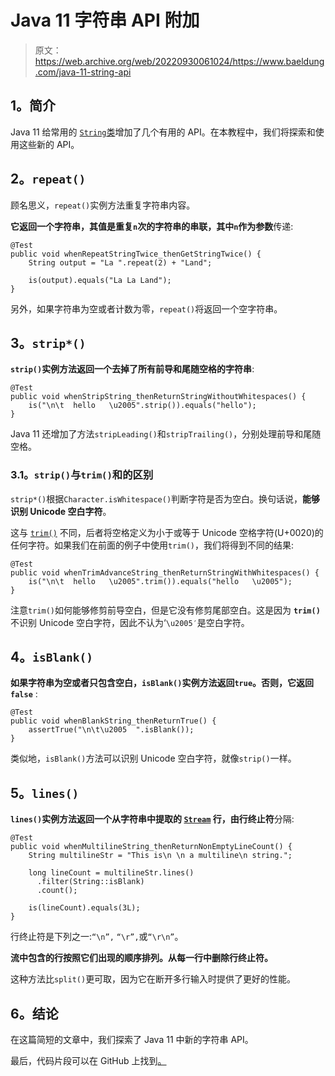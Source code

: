 # Java 11 字符串 API 附加

> 原文：<https://web.archive.org/web/20220930061024/https://www.baeldung.com/java-11-string-api>

## **1。简介**

Java 11 给常用的 [`String`类](/web/20220706122849/https://www.baeldung.com/java-string)增加了几个有用的 API。在本教程中，我们将探索和使用这些新的 API。

## **2。`repeat()`**

顾名思义，`repeat()`实例方法重复字符串内容。

**它返回一个字符串，其值是重复`n`次的字符串的串联，其中`n`作为参数**传递:

```
@Test
public void whenRepeatStringTwice_thenGetStringTwice() {
    String output = "La ".repeat(2) + "Land";

    is(output).equals("La La Land");
}
```

另外，如果字符串为空或者计数为零，`repeat()`将返回一个空字符串。

## **3。`strip*()`**

**`strip()`实例方法返回一个去掉了所有前导和尾随空格的字符串**:

```
@Test
public void whenStripString_thenReturnStringWithoutWhitespaces() {
    is("\n\t  hello   \u2005".strip()).equals("hello");
}
```

Java 11 还增加了方法`stripLeading()`和`stripTrailing()`，分别处理前导和尾随空格。

### **3.1。`strip()`与`trim()`和**的区别

`strip*()`根据`Character.isWhitespace()`判断字符是否为空白。换句话说，**能够识别 Unicode 空白字符**。

这与 [`trim()`](/web/20220706122849/https://www.baeldung.com/string/trim) 不同，后者将空格定义为小于或等于 Unicode 空格字符(U+0020)的任何字符。如果我们在前面的例子中使用`trim()`，我们将得到不同的结果:

```
@Test
public void whenTrimAdvanceString_thenReturnStringWithWhitespaces() {
    is("\n\t  hello   \u2005".trim()).equals("hello   \u2005");
}
```

注意`trim()`如何能够修剪前导空白，但是它没有修剪尾部空白。这是因为 **`trim()`** 不识别 Unicode 空白字符，因此不认为‘`\u2005′`是空白字符。

## **4。`isBlank()`**

**如果字符串为空或者只包含空白，`isBlank()`实例方法返回`true`。否则，它返回`false`** :

```
@Test
public void whenBlankString_thenReturnTrue() {
    assertTrue("\n\t\u2005  ".isBlank());
}
```

类似地，`isBlank()`方法可以识别 Unicode 空白字符，就像`strip()`一样。

## **5。`lines()`**

**`lines()`实例方法返回一个从字符串中提取的 [`Stream`](/web/20220706122849/https://www.baeldung.com/java-8-streams-introduction) 行，由行终止符**分隔:

```
@Test
public void whenMultilineString_thenReturnNonEmptyLineCount() {
    String multilineStr = "This is\n \n a multiline\n string.";

    long lineCount = multilineStr.lines()
      .filter(String::isBlank)
      .count();

    is(lineCount).equals(3L);
}
```

行终止符是下列之一:`“\n”,` `“\r”,`或`“\r\n”`。

**流中包含的行按照它们出现的顺序排列。从每一行中删除行终止符。**

这种方法比`split()`更可取，因为它在断开多行输入时提供了更好的性能。

## **6。结论**

在这篇简短的文章中，我们探索了 Java 11 中新的字符串 API。

最后，代码片段可以在 GitHub 上找到[。](https://web.archive.org/web/20220706122849/https://github.com/eugenp/tutorials/tree/master/core-java-modules/core-java-11)